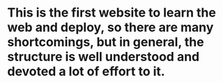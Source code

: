 # This is the first website to learn the web and deploy, so there are many shortcomings, but in general, the structure is well understood and devoted a lot of effort to it.
